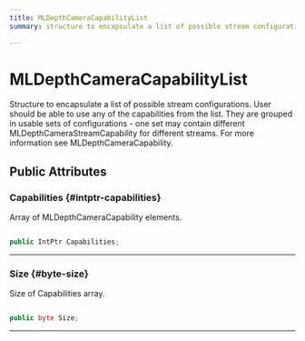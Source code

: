```yaml
---
title: MLDepthCameraCapabilityList
summary: structure to encapsulate a list of possible stream configurations. user should be able to use any of the capabilities from the list. they are grouped in usable sets of configurations - one set may contain different mldepthcamerastreamcapability for different streams. for more information see mldepthcameracapability. 

---
```


# MLDepthCameraCapabilityList




Structure to encapsulate a list of possible stream configurations. User should be able to use any of the capabilities from the list. They are grouped in usable sets of configurations - one set may contain different MLDepthCameraStreamCapability for different streams. For more information see MLDepthCameraCapability.   





## Public Attributes

### Capabilities {#intptr-capabilities}

Array of MLDepthCameraCapability elements. 

```csharp

public IntPtr Capabilities;

```






-----------

### Size {#byte-size}

Size of Capabilities array. 

```csharp

public byte Size;

```






-----------


